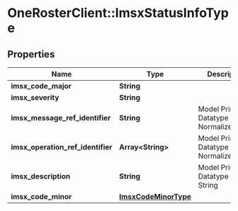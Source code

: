 # OneRosterClient::ImsxStatusInfoType

## Properties
Name | Type | Description | Notes
------------ | ------------- | ------------- | -------------
**imsx_code_major** | **String** |  | 
**imsx_severity** | **String** |  | 
**imsx_message_ref_identifier** | **String** | Model Primitive Datatype &#x3D; NormalizedString | 
**imsx_operation_ref_identifier** | **Array&lt;String&gt;** | Model Primitive Datatype &#x3D; NormalizedString | [optional] 
**imsx_description** | **String** | Model Primitive Datatype &#x3D; String | [optional] 
**imsx_code_minor** | [**ImsxCodeMinorType**](ImsxCodeMinorType.md) |  | [optional] 

